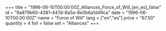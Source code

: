 +++
title = "1996-06-10T00:00:00Z_Alliances_Force_of_Will_[en_es]_false"
id = "9a879b60-4381-447d-8a5a-8e0b6a1d49ca"
date = "1996-06-10T00:00:00Z"
name = "Force of Will"
lang = ["en","es"]
price = "67.50"
quantity = 4
foil = false
set = "Alliances"
+++
